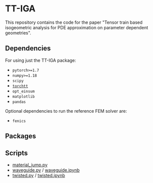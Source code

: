 # TT-IGA

This repository contains the code for the paper "Tensor train based isogeometric analysis for PDE approximation on parameter dependent geometries".

## Dependencies

For using just the TT-IGA package:

 * `pytorch>=1.7`
 * `numpy>=1.18`
 * `scipy`
 * [`torchtt`](https://github.com/ion-g-ion/torchtt)
 * `opt_einsum`
 * `matplotlib`
 * `pandas`

Optional dependencies to run the reference FEM solver are:
 * `fenics`
 


## Packages

## Scripts

* [material_jump.py](./material_jump.py)
* [waveguide.py](./waveguide.py) / [waveguide.ipynb](./waveguide.ipynb)
* [twisted.py](./twisted.py) / [twisted.ipynb](./twisted.ipynb)




